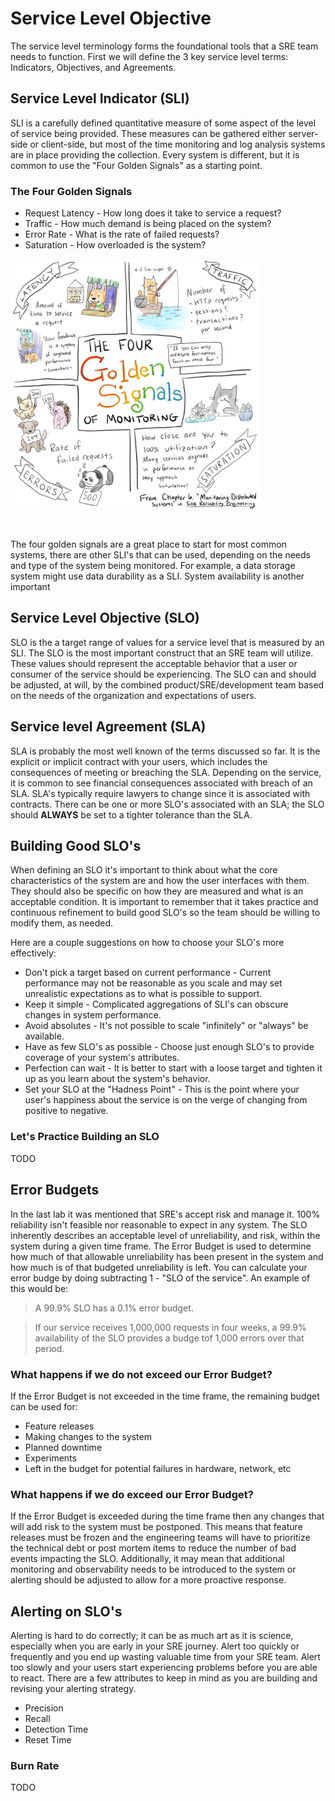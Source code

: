 # Service Level Objective

The service level terminology forms the foundational tools that a SRE team needs to function. First we will define the 3 key service level terms: Indicators, Objectives, and Agreements. 

## Service Level Indicator (SLI)

SLI is a carefully defined quantitative measure of some aspect of the level of service being provided. These measures can be gathered either server-side or client-side, but most of the time monitoring and log analysis systems are in place providing the collection. Every system is different, but it is common to use the "Four Golden Signals" as a starting point.

### The Four Golden Signals
* Request Latency - How long does it take to service a request? 
* Traffic - How much demand is being placed on the system?
* Error Rate - What is the rate of failed requests?
* Saturation - How overloaded is the system?


<img src="images/golden_signals.png" width="400"><br/>

<br>

The four golden signals are a great place to start for most common systems, there are other SLI's that can be used, depending on the needs and type of the system being monitored. For example, a data storage system might use data durability as a SLI. System availability is another important

## Service Level Objective (SLO)

SLO is the a target range of values for a service level that is measured by an SLI. The SLO is the most important construct that an SRE team will utilize. These values should represent the acceptable behavior that a user or consumer of the service should be experiencing. The SLO can and should be adjusted, at will, by the combined product/SRE/development team based on the needs of the organization and expectations of users.

## Service level Agreement (SLA)

SLA is probably the most well known of the terms discussed so far. It is the explicit or implicit contract with your users, which includes the consequences of meeting or breaching the SLA. Depending on the service, it is common to see financial consequences associated with breach of an SLA. SLA's typically require lawyers to change since it is associated with contracts. There can be one or more SLO's associated with an SLA; the SLO should **ALWAYS** be set to a tighter tolerance than the SLA.

## Building Good SLO's

When defining an SLO it's important to think about what the core characteristics of the system are and how the user interfaces with them. They should also be specific on how they are measured and what is an acceptable condition. It is important to remember that it takes practice and continuous refinement to build good SLO's so the team should be willing to modify them, as needed.

Here are a couple suggestions on how to choose your SLO's more effectively:

* Don't pick a target based on current performance - Current performance may not be reasonable as you scale and may set unrealistic expectations as to what is possible to support.
* Keep it simple - Complicated aggregations of SLI's can obscure changes in system performance.
* Avoid absolutes - It's not possible to scale "infinitely" or "always" be available.
* Have as few SLO's as possible - Choose just enough SLO's to provide coverage of your system's attributes.
* Perfection can wait - It is better to start with a loose target and tighten it up as you learn about the system's behavior.
* Set your SLO at the "Hadness Point" - This is the point where your user's happiness about the service is on the verge of changing from positive to negative.

### Let's Practice Building an SLO

TODO

## Error Budgets

In the last lab it was mentioned that SRE's accept risk and manage it. 100% reliability isn't feasible nor reasonable to expect in any system. The SLO inherently describes an acceptable level of unreliability, and risk, within the system during a given time frame. The Error Budget is used to determine how much of that allowable unreliability has been present in the system and how much is of that budgeted unreliability is left. You can calculate your error budge by doing subtracting 1 - "SLO of the service". An example of this would be:

>A 99.9% SLO has a 0.1% error budget. 

>If our service receives 1,000,000 requests in four weeks, a 99.9% availability of the SLO provides a budge tof 1,000 errors over that period.

### What happens if we do not exceed our Error Budget?

If the Error Budget is not exceeded in the time frame, the remaining budget can be used for:

* Feature releases
* Making changes to the system
* Planned downtime
* Experiments
* Left in the budget for potential failures in hardware, network, etc

### What happens if we do exceed our Error Budget?

If the Error Budget is exceeded during the time frame then any changes that will add risk to the system must be postponed. This means that feature releases must be frozen and the engineering teams will have to prioritize the technical debt or post mortem items to reduce the number of bad events impacting the SLO. Additionally, it may mean that additional monitoring and observability needs to be introduced to the system or alerting should be adjusted to allow for a more proactive response.

## Alerting on SLO's

Alerting is hard to do correctly; it can be as much art as it is science, especially when you are early in your SRE journey. Alert too quickly or frequently and you end up wasting valuable time from your SRE team. Alert too slowly and your users start experiencing problems before you are able to react. There are a few attributes to keep in mind as you are building and revising your alerting strategy.

* Precision
* Recall
* Detection Time
* Reset Time

### Burn Rate

TODO
